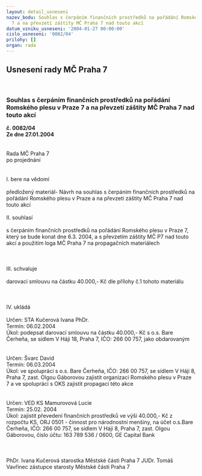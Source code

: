 ```yaml
---
layout: detail_usneseni
nazev_bodu: Souhlas s čerpáním finančních prostředků na pořádání Romského plesu v  Praze
  7 a na převzetí záštity MČ Praha 7 nad touto akcí
datum_vzniku_usneseni: '2004-01-27 00:00:00'
cislo_usneseni: '0082/04'
prilohy: []
organ: rada
---
```

<div id="ucUsn_pList" class="usn">
	<span><h2>Usnesení rady MČ Praha 7 </h2>
<br></span><div class="standBody">
<span><h3>Souhlas s čerpáním finančních prostředků na pořádání Romského plesu v  Praze 7 a na převzetí záštity MČ Praha 7 nad touto akcí</h3></span><div class="center">
		<strong>č. 0082/04</strong><br>
	</div>
<div class="center">
		<strong>Ze dne 27.01.2004</strong><br><br>
	</div>
<br>Rada MČ Praha 7<br>po projednání<br><br><br>I.	bere na vědomí<br><br> předložený materiál- Návrh na souhlas s čerpáním finančních prostředků na pořádání Romského plesu v Praze a na převzetí záštity MČ Praha 7 nad touto akcí<br><br>II.	souhlasí <br><br>s čerpáním finančních prostředků na pořádání Romského plesu v Praze 7, který se bude konat dne 6.3. 2004, a s převzetím záštity MČ P7 nad touto akcí a použitím loga MČ Praha 7 na propagačních materiálech<br><br><br><br>III.	schvaluje <br><br>darovací smlouvu na částku 40.000,- Kč dle přílohy č.1 tohoto materiálu<br><br><br><br>IV.	ukládá <br><br>Určen:	STA Kučerová Ivana PhDr.<br>Termín: 06.02.2004<br>Úkol:	podepsat darovací smlouvu na částku 40.000,- Kč s o.s. Bare Čerheňa, se sídlem V Háji 18, Praha 7, IČO: 266 00 757, jako obdarovaným   <br> <br><br>Určen:	Švarc David<br>Termín: 06.03.2004<br>Úkol:	ve spolupráci s o.s. Bare Čerheňa, IČO: 266 00 757, se sídlem V Háji 8, Praha 7, zast. Olgou Gáborovou zajistit organizaci Romského plesu v Praze 7 a ve spolupráci s OKS zajistit propagaci této akce<br> <br><br>Určen:	VED KS Mamurovová Lucie<br>Termín: 25.02. 2004<br>Úkol:	zajistit převedení finančních prostředků ve výši 40.000,- Kč z rozpočtu KS, ORJ 0501 - činnost pro národnostní menšiny, na účet o.s.Bare Čerheňa, IČO: 266 00 757, se sídlem V Háji 8, Praha 7, zast. Olgou Gáborovou, číslo účtu: 163 789 536 / 0600, GE Capital Bank<br> <br><br> 	<br>PhDr. Ivana Kučerová starostka Městské části Praha 7	 JUDr. Tomáš Vavřinec zástupce starosty Městské části Praha 7<br>	<br><br>
</div>
</div>